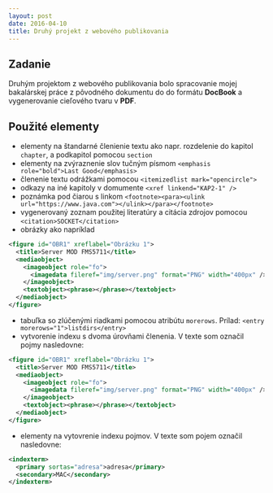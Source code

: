 ```yaml
---
layout: post
date: 2016-04-10
title: Druhý projekt z webového publikovania
---
```

## Zadanie

Druhým projektom z webového publikovania bolo spracovanie mojej bakalárskej práce z pôvodného dokumentu do do formátu **DocBook** a vygenerovanie cieľového tvaru v **PDF**.

## Použité elementy
- elementy na štandarné členienie textu ako napr. rozdelenie do kapitol `chapter`, a podkapitol pomocou `section`
- elementy na zvýraznenie slov tučným písmom `<emphasis role="bold">Last Good</emphasis>`
- členenie textu odrážkami pomocou `<itemizedlist mark="opencircle">`
- odkazy na iné kapitoly v domumente `<xref linkend="KAP2-1" />`
- poznámka pod čiarou s linkom `<footnote><para><ulink url="https://www.java.com"></ulink></para></footnote>`
- vygenerovaný zoznam použitej literatúry a citácia zdrojov pomocou `<citation>SOCKET</citation>`
- obrázky ako napríklad
```xml
<figure id="OBR1" xreflabel="Obrázku 1">
  <title>Server MOD FMS5711</title>
  <mediaobject>
    <imageobject role="fo">
      <imagedata fileref="img/server.png" format="PNG" width="400px" />
    </imageobject>
    <textobject><phrase></phrase></textobject>
  </mediaobject>
</figure>
```
- tabuľka so zlúčenými riadkami pomocou atribútu `morerows`. Prílad: `<entry morerows="1">listdirs</entry>`
- vytvorenie indexu s dvoma úrovňami členenia. V texte som označil pojmy nasledovne:
```xml
<figure id="OBR1" xreflabel="Obrázku 1">
  <title>Server MOD FMS5711</title>
  <mediaobject>
    <imageobject role="fo">
      <imagedata fileref="img/server.png" format="PNG" width="400px" />
    </imageobject>
    <textobject><phrase></phrase></textobject>
  </mediaobject>
</figure>
```
- elementy na vytovrenie indexu pojmov. V texte som pojem označil nasledovne:
```xml
<indexterm>
  <primary sortas="adresa">adresa</primary>
  <secondary>MAC</secondary>
</indexterm>
```
